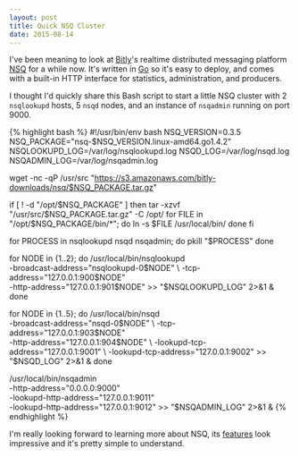 ```yaml
---
layout: post
title: Quick NSQ Cluster
date: 2015-08-14
---
```


I've been meaning to look at [Bitly][1]'s realtime distributed messaging platform [NSQ][2] for a while now. It's written in [Go][3] so it's easy to deploy, and comes with a built-in HTTP interface for statistics, administration, and producers.

I thought I'd quickly share this Bash script to start a little NSQ cluster with 2 `nsqlookupd` hosts, 5 `nsqd` nodes, and an instance of `nsqadmin` running on port 9000.

{% highlight bash %}
#!/usr/bin/env bash
NSQ_VERSION=0.3.5
NSQ_PACKAGE="nsq-$NSQ_VERSION.linux-amd64.go1.4.2"
NSQLOOKUPD_LOG=/var/log/nsqlookupd.log
NSQD_LOG=/var/log/nsqd.log
NSQADMIN_LOG=/var/log/nsqadmin.log

wget -nc -qP /usr/src "https://s3.amazonaws.com/bitly-downloads/nsq/$NSQ_PACKAGE.tar.gz"

if [ ! -d "/opt/$NSQ_PACKAGE" ]
then
    tar -xzvf "/usr/src/$NSQ_PACKAGE.tar.gz" -C /opt/
    for FILE in "/opt/$NSQ_PACKAGE/bin/*";
    do
        ln -s $FILE /usr/local/bin/
    done
fi

for PROCESS in nsqlookupd nsqd nsqadmin;
do
    pkill "$PROCESS"
done

for NODE in {1..2};
do
    /usr/local/bin/nsqlookupd \
        -broadcast-address="nsqlookupd-0$NODE" \
        -tcp-address="127.0.0.1:900$NODE" \
        -http-address="127.0.0.1:901$NODE" >> "$NSQLOOKUPD_LOG" 2>&1 &
done

for NODE in {1..5};
do
    /usr/local/bin/nsqd \
        -broadcast-address="nsqd-0$NODE" \
        -tcp-address="127.0.0.1:903$NODE" \
        -http-address="127.0.0.1:904$NODE" \
        -lookupd-tcp-address="127.0.0.1:9001" \
        -lookupd-tcp-address="127.0.0.1:9002" >> "$NSQD_LOG" 2>&1 &
done

/usr/local/bin/nsqadmin \
    -http-address="0.0.0.0:9000" \
    -lookupd-http-address="127.0.0.1:9011" \
    -lookupd-http-address="127.0.0.1:9012" >> "$NSQADMIN_LOG" 2>&1 &
{% endhighlight %}

I'm really looking forward to learning more about NSQ, its [features][4] look impressive and it's pretty simple to understand.

[1]: https://bitly.com
[2]: http://nsq.io
[3]: https://golang.org
[4]: http://nsq.io/overview/features_and_guarantees.html
